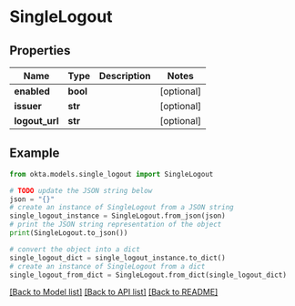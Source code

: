 # SingleLogout


## Properties

Name | Type | Description | Notes
------------ | ------------- | ------------- | -------------
**enabled** | **bool** |  | [optional] 
**issuer** | **str** |  | [optional] 
**logout_url** | **str** |  | [optional] 

## Example

```python
from okta.models.single_logout import SingleLogout

# TODO update the JSON string below
json = "{}"
# create an instance of SingleLogout from a JSON string
single_logout_instance = SingleLogout.from_json(json)
# print the JSON string representation of the object
print(SingleLogout.to_json())

# convert the object into a dict
single_logout_dict = single_logout_instance.to_dict()
# create an instance of SingleLogout from a dict
single_logout_from_dict = SingleLogout.from_dict(single_logout_dict)
```
[[Back to Model list]](../README.md#documentation-for-models) [[Back to API list]](../README.md#documentation-for-api-endpoints) [[Back to README]](../README.md)


